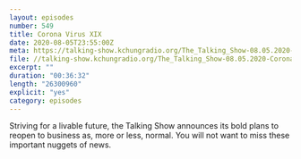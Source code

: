 ```yaml
---
layout: episodes
number: 549
title: Corona Virus XIX
date: 2020-08-05T23:55:00Z
meta: https://talking-show.kchungradio.org/The_Talking_Show-08.05.2020-Coronavirus_19.mp3
file: //talking-show.kchungradio.org/The_Talking_Show-08.05.2020-Coronavirus_19.mp3
excerpt: ""
duration: "00:36:32"
length: "26300960"
explicit: "yes"
category: episodes
---
```

Striving for a livable future, the Talking Show announces its bold plans to reopen to business as, more or less, normal. You will not want to miss these important nuggets of news. 
